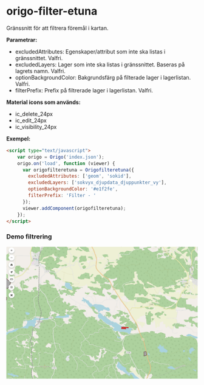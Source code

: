 # origo-filter-etuna

Gränssnitt för att filtrera föremål i kartan.

**Parametrar:**
- excludedAttributes: Egenskaper/attribut som inte ska listas i gränssnittet. Valfri.
- excludedLayers: Lager som inte ska listas i gränssnittet. Baseras på lagrets namn. Valfri.
- optionBackgroundColor: Bakgrundsfärg på filterade lager i lagerlistan. Valfri.
- filterPrefix: Prefix på filtrerade lager i lagerlistan. Valfri.

**Material icons som används:**
- ic_delete_24px
- ic_edit_24px
- ic_visibility_24px

**Exempel:**
```HTML
<script type="text/javascript">
    var origo = Origo('index.json');
    origo.on('load', function (viewer) {
      var origofilteretuna = Origofilteretuna({
        excludedAttributes: ['geom', 'sokid'],
        excludedLayers: ['sokvyx_djupdata_djuppunkter_vy'],
        optionBackgroundColor: '#e1f2fe',
        filterPrefix: 'Filter - '
      });
      viewer.addComponent(origofilteretuna);
    });
</script>
```

### Demo filtrering
![](filter1.gif)
